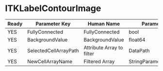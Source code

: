 # ITKLabelContourImage #

| Ready | Parameter Key | Human Name | Parameter Type | Parameter Class |
|-------|---------------|------------|-----------------|----------------|
| YES | FullyConnected | FullyConnected | bool | BoolParameter |
| YES | BackgroundValue | BackgroundValue | float64 | Float64Parameter |
| YES | SelectedCellArrayPath | Attribute Array to filter | DataPath | ArraySelectionParameter |
| YES | NewCellArrayName | Filtered Array | StringParameter::ValueType | StringParameter |

